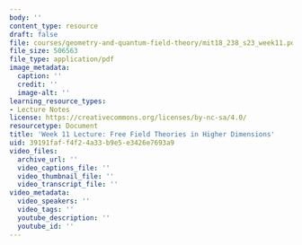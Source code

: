 ```yaml
---
body: ''
content_type: resource
draft: false
file: courses/geometry-and-quantum-field-theory/mit18_238_s23_week11.pdf
file_size: 506563
file_type: application/pdf
image_metadata:
  caption: ''
  credit: ''
  image-alt: ''
learning_resource_types:
- Lecture Notes
license: https://creativecommons.org/licenses/by-nc-sa/4.0/
resourcetype: Document
title: 'Week 11 Lecture: Free Field Theories in Higher Dimensions'
uid: 39191faf-f4f2-4a33-b9e5-e3426e7693a9
video_files:
  archive_url: ''
  video_captions_file: ''
  video_thumbnail_file: ''
  video_transcript_file: ''
video_metadata:
  video_speakers: ''
  video_tags: ''
  youtube_description: ''
  youtube_id: ''
---
```

